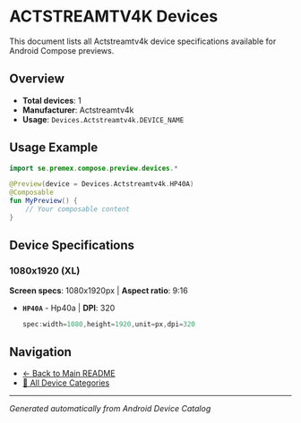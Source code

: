 # ACTSTREAMTV4K Devices

This document lists all Actstreamtv4k device specifications available for Android Compose previews.

## Overview

- **Total devices**: 1
- **Manufacturer**: Actstreamtv4k
- **Usage**: `Devices.Actstreamtv4k.DEVICE_NAME`

## Usage Example

```kotlin
import se.premex.compose.preview.devices.*

@Preview(device = Devices.Actstreamtv4k.HP40A)
@Composable
fun MyPreview() {
    // Your composable content
}
```

## Device Specifications

### 1080x1920 (XL)

**Screen specs**: 1080x1920px | **Aspect ratio**: 9:16

- **`HP40A`** - Hp40a | **DPI**: 320
  ```kotlin
  spec:width=1080,height=1920,unit=px,dpi=320
  ```

## Navigation

- [← Back to Main README](../../README.md)
- [📱 All Device Categories](../README.md)

---
*Generated automatically from Android Device Catalog*
